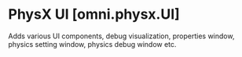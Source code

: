 # PhysX UI [omni.physx.UI]

Adds various UI components, debug visualization, properties window, physics setting window, physics debug window etc.

